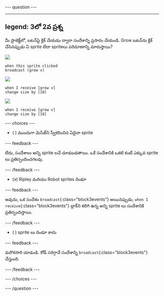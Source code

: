 
--- question ---

---
legend: 3లో 2వ ప్రశ్న
---

మీ ప్రాజెక్ట్‌లో, బటన్‌పై క్లిక్ చేయడం ద్వారా సందేశాన్ని ప్రసారం చేయండి. Grow బటన్‌ను క్లిక్ చేసినప్పుడు ఏ sprite లేదా spriteలు పరిమాణాన్ని మారుస్తాయి?

![](images/grow-icon.png)

```blocks3
when this sprite clicked
broadcast (grow v)
```

![](images/Ripley-icon.png)

```blocks3
when I receive [grow v]
change size by [10]
```

![](images/Robot-icon.png)

```blocks3
when I receive [grow v]
change size by [10]
```

--- choices ---

- ( ) ముందుగా మెసేజ్‌ని స్వీకరించిన ఏదైనా sprite

 --- feedback ---

 లేదు, సందేశాలు అన్ని sprite లచే చూడబడతాయి. ఒకే సందేశానికి ఒకటి కంటే ఎక్కువ sprite లు ప్రతిస్పందించగలవు.

 --- /feedback ---

- (x) Ripley మరియు Robot sprites రెండూ

 --- feedback ---

 అవును, ఒక సందేశం `broadcast`{:class="block3events"} అయినప్పుడు, `when I receive`{:class="block3events"} బ్లాక్‌ని కలిగి ఉన్న అన్ని sprite లు సందేశానికి ప్రతిస్పందిస్తాయి.

 --- /feedback ---

- ( ) sprite లు రెండూ కాదు

 --- feedback ---

 మరొకసారి చూడండి. కోడ్ సరిగ్గానే సందేశాన్ని `broadcast`{:class="block3events"} చేస్తుంది.

 --- /feedback ---

--- /choices ---

--- /question ---
